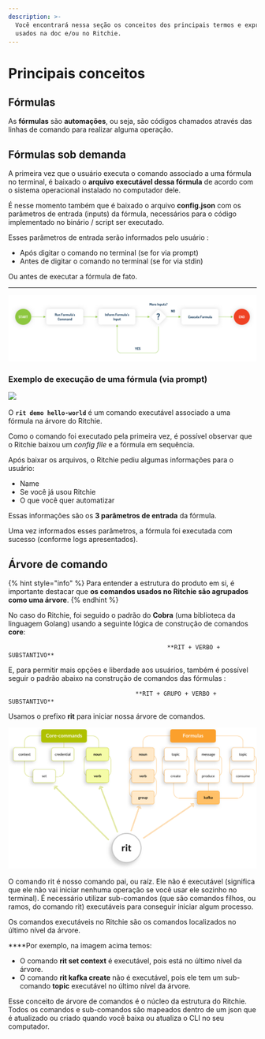 ```yaml
---
description: >-
  Você encontrará nessa seção os conceitos dos principais termos e expressões
  usados na doc e/ou no Ritchie.
---
```


# Principais conceitos

## Fórmulas

As **fórmulas** são **automações**, ou seja, são códigos chamados através das linhas de comando para realizar alguma operação.

## **Fórmulas sob** demanda

A primeira vez que o usuário executa o comando associado a uma fórmula no terminal, é baixado o **arquivo** **executável dessa fórmula** de acordo com o sistema operacional instalado no computador dele.

É nesse momento também que é baixado o arquivo **config.json** com os parâmetros de entrada \(inputs\) da fórmula, necessários para o código implementado no binário / script ser executado.

Esses parâmetros de entrada serão informados pelo usuário :

* Após digitar o comando no terminal \(se for via prompt\)
* Antes de digitar o comando no terminal \(se for via stdin\)

Ou antes de executar a fórmula de fato.  
****

![](.gitbook/assets/start-end-ritchie.jpg)

### Exemplo de execução de uma fórmula \(via prompt\)

![](.gitbook/assets/large-gif-1054x366-.gif)

O **`rit demo hello-world`** é um comando executável associado a uma fórmula na árvore do Ritchie.

Como o comando foi executado pela primeira vez, é possível observar que o Ritchie baixou um _config file_ e a fórmula em sequência.

Após baixar os arquivos, o Ritchie pediu algumas informações para o usuário: 

* Name
* Se você já usou Ritchie  
* O que você quer automatizar 

Essas informações são os **3 parâmetros de entrada** da fórmula.

Uma vez informados esses parâmetros, a fórmula foi executada com sucesso \(conforme logs apresentados\).

## Árvore de comando

{% hint style="info" %}
Para entender a estrutura do produto em si, é importante destacar que **os comandos usados no Ritchie são agrupados como uma árvore**. 
{% endhint %}

No caso do Ritchie, foi seguido o padrão do **Cobra** \(uma biblioteca da linguagem Golang\) usando a seguinte lógica de construção de comandos **core**:

                                                 **RIT + VERBO + SUBSTANTIVO**

E, para permitir mais opções e liberdade aos usuários, também é possível seguir o padrão abaixo na construção de comandos das fórmulas :

                                        **RIT + GRUPO + VERBO + SUBSTANTIVO**

Usamos o prefixo **rit** para iniciar nossa árvore de comandos.

![](.gitbook/assets/arvore-rit%20%281%29.png)

O comando rit é nosso comando pai, ou raíz. Ele não é executável \(significa que ele não vai iniciar nenhuma operação se você usar ele sozinho no terminal\). É necessário utilizar sub-comandos \(que são comandos filhos, ou ramos, do comando rit\) executáveis para conseguir iniciar algum processo.

Os comandos executáveis no Ritchie são os comandos localizados no último nível da árvore.  
  
****Por exemplo, na imagem acima temos: 

* O comando **rit set context** é executável, pois está no último nível da árvore.
* O comando **rit kafka create** não é executável, pois ele tem um sub-comando **topic** executável no último nível da árvore.

Esse conceito de árvore de comandos é o núcleo da estrutura do Ritchie. Todos os comandos e sub-comandos são mapeados dentro de um json que é atualizado ou criado quando você baixa ou atualiza o CLI no seu computador.

